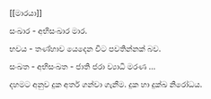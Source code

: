 [[මාරයා]]

සංඛාර  - අභිසංඛාර මාර.

භවය - තණ්හාව යෙදෙන විට පවතින්නක් බව.

සංඛත - අභිසංඛත - ජාති ජරා ව්‍යාධි මරණ ...

දහමට අනුව දුක අර්ත ගන්වා ගැනීම. 
දුක හා දුක්ඛ නිරෝධය.

